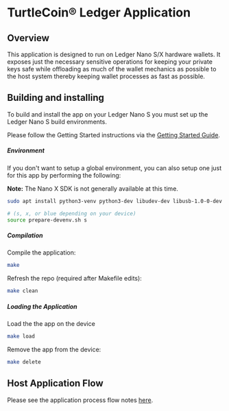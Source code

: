 # TurtleCoin® Ledger Application

## Overview

This application is designed to run on Ledger Nano S/X hardware wallets. It exposes just the necessary sensitive
operations for keeping your private keys safe while offloading as much of the wallet mechanics as possible to the
host system thereby keeping wallet processes as fast as possible.

## Building and installing

To build and install the app on your Ledger Nano S you must set up the Ledger Nano S build environments.

Please follow the Getting Started instructions via the
[Getting Started Guide](https://ledger.readthedocs.io/en/latest/userspace/getting_started.html).

##### Environment

If you don't want to setup a global environment, you can also setup one just for this app by performing the following:

**Note:** The Nano X SDK is not generally available at this time.

```bash
sudo apt install python3-venv python3-dev libudev-dev libusb-1.0-0-dev

# (s, x, or blue depending on your device)
source prepare-devenv.sh s
```

##### Compilation

Compile the application:
```bash
make
```

Refresh the repo (required after Makefile edits):
```bash
make clean
```

##### Loading the Application

Load the the app on the device

```bash
make load
```

Remove the app from the device:
```bash
make delete
```

## Host Application Flow

Please see the application process flow notes [here](https://hackmd.io/@ZL2uKk4cThC4TG0z7Wu7sg/ryg3Inbzw).
